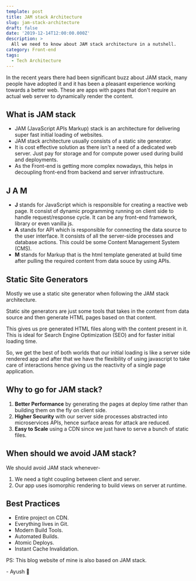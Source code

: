 ```yaml
---
template: post
title: JAM stack Architecture
slug: jam-stack-architecture
draft: false
date: '2019-12-14T12:00:00.000Z'
description: >
  All we need to know about JAM stack architecture in a nutshell.
category: Front-end
tags:
  - Tech Architecture
---
```


In the recent years there had been significant buzz about JAM stack, many people have adopted it and it has been a pleasant experience working towards a better web. These are apps with pages that don't require an actual web server to dynamically render the content.

## What is JAM stack

- JAM (JavaScript APIs Markup) stack is an architecture for delivering super fast initial loading of websites.
- JAM stack architecture usually consists of a static site generator.
- It is cost effective solution as there isn't a need of a dedicated web server. Just pay for storage and for compute power used during build and deployments.
- As the Front-end is getting more complex nowadays, this helps in decoupling front-end from backend and server infrastructure.

## J A M

- **J** stands for JavaScript which is responsible for creating a reactive web page. It consist of dynamic programming running on client side to handle request/response cycle. It can be any front-end framework, library or even vanilla js.
- **A** stands for API which is responsible for connecting the data source to the user interface. It consists of all the server-side processes and database actions. This could be some Content Management System (CMS).
- **M** stands for Markup that is the html template generated at build time after pulling the required content from data souce by using APIs.

## Static Site Generators

Mostly we use a static site generator when following the JAM stack architecture.

Static site generators are just some tools that takes in the content from data source and then generate HTML pages based on that content.

This gives us pre generated HTML files along with the content present in it. This is ideal for Search Engine Optimization (SEO) and for faster initial loading time.

So, we get the best of both worlds that our initial loading is like a server side rendered app and after that we have the flexibility of using javascript to take care of interactions hence giving us the reactivity of a single page application.

## Why to go for JAM stack?

1. **Better Performance** by generating the pages at deploy time rather than building them on the fly on client side.
2. **Higher Security** with our server side processes abstracted into microservices APIs, hence surface areas for attack are reduced.
3. **Easy to Scale** using a CDN since we just have to serve a bunch of static files.

## When should we avoid JAM stack?

We should avoid JAM stack whenever-

1. We need a tight coupling between client and server.
2. Our app uses isomorphic rendering to build views on server at runtime.

## Best Practices

- Entire project on CDN.
- Everything lives in Git.
- Modern Build Tools.
- Automated Builds.
- Atomic Deploys.
- Instant Cache Invalidation.

PS: This blog website of mine is also based on JAM stack.

\- Ayush 🙂
